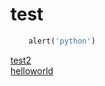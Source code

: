 # test

```python
    alert('python')

```

[test2](test2.html)  
[helloworld](tech/helloworld.html)  